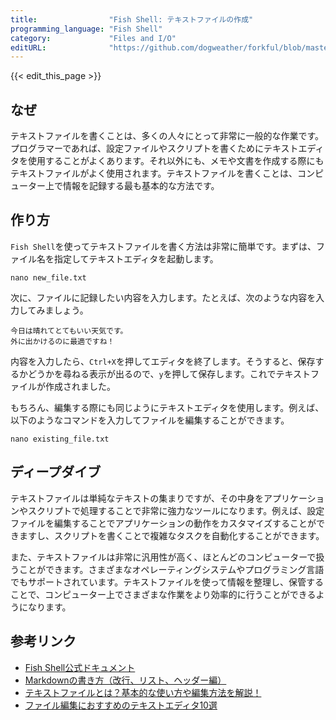 ```yaml
---
title:                "Fish Shell: テキストファイルの作成"
programming_language: "Fish Shell"
category:             "Files and I/O"
editURL:              "https://github.com/dogweather/forkful/blob/master/content/ja/fish-shell/writing-a-text-file.md"
---
```


{{< edit_this_page >}}

## なぜ

テキストファイルを書くことは、多くの人々にとって非常に一般的な作業です。プログラマーであれば、設定ファイルやスクリプトを書くためにテキストエディタを使用することがよくあります。それ以外にも、メモや文書を作成する際にもテキストファイルがよく使用されます。テキストファイルを書くことは、コンピューター上で情報を記録する最も基本的な方法です。

## 作り方

```Fish Shell```を使ってテキストファイルを書く方法は非常に簡単です。まずは、ファイル名を指定してテキストエディタを起動します。

```
nano new_file.txt
```

次に、ファイルに記録したい内容を入力します。たとえば、次のような内容を入力してみましょう。

```
今日は晴れてとてもいい天気です。
外に出かけるのに最適ですね！
```

内容を入力したら、```Ctrl+X```を押してエディタを終了します。そうすると、保存するかどうかを尋ねる表示が出るので、```y```を押して保存します。これでテキストファイルが作成されました。

もちろん、編集する際にも同じようにテキストエディタを使用します。例えば、以下のようなコマンドを入力してファイルを編集することができます。

```
nano existing_file.txt
```

## ディープダイブ

テキストファイルは単純なテキストの集まりですが、その中身をアプリケーションやスクリプトで処理することで非常に強力なツールになります。例えば、設定ファイルを編集することでアプリケーションの動作をカスタマイズすることができますし、スクリプトを書くことで複雑なタスクを自動化することができます。

また、テキストファイルは非常に汎用性が高く、ほとんどのコンピューターで扱うことができます。さまざまなオペレーティングシステムやプログラミング言語でもサポートされています。テキストファイルを使って情報を整理し、保管することで、コンピューター上でさまざまな作業をより効率的に行うことができるようになります。

## 参考リンク

- [Fish Shell公式ドキュメント](https://fishshell.com/docs/)
- [Markdownの書き方（改行、リスト、ヘッダー編）](https://qiita.com/uasi/items/ac119fda9d29080e14d3)
- [テキストファイルとは？基本的な使い方や編集方法を解説！](https://www.datacrunch.jp/textfile/)
- [ファイル編集におすすめのテキストエディタ10選](https://forest.watch.impress.co.jp/docs/special/1170323.html)